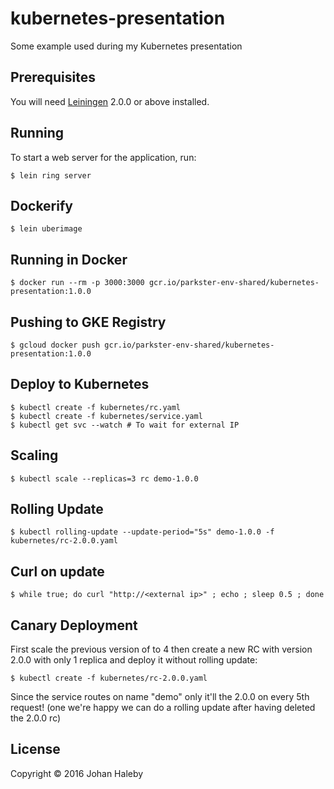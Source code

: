 # kubernetes-presentation
Some example used during my Kubernetes presentation

## Prerequisites

You will need [Leiningen][] 2.0.0 or above installed.

[leiningen]: https://github.com/technomancy/leiningen

## Running

To start a web server for the application, run:

    $ lein ring server
    
## Dockerify

    $ lein uberimage

## Running in Docker
    
    $ docker run --rm -p 3000:3000 gcr.io/parkster-env-shared/kubernetes-presentation:1.0.0

## Pushing to GKE Registry

    $ gcloud docker push gcr.io/parkster-env-shared/kubernetes-presentation:1.0.0
    
## Deploy to Kubernetes

    $ kubectl create -f kubernetes/rc.yaml
    $ kubectl create -f kubernetes/service.yaml
    $ kubectl get svc --watch # To wait for external IP

## Scaling
    
    $ kubectl scale --replicas=3 rc demo-1.0.0
    
## Rolling Update

    $ kubectl rolling-update --update-period="5s" demo-1.0.0 -f kubernetes/rc-2.0.0.yaml
     
 
## Curl on update 

    $ while true; do curl "http://<external ip>" ; echo ; sleep 0.5 ; done
    
## Canary Deployment

First scale the previous version of to 4 then create a new RC with version 2.0.0 with only 1 replica and deploy it without rolling update:
    
    $ kubectl create -f kubernetes/rc-2.0.0.yaml
    
Since the service routes on name "demo" only it'll the 2.0.0 on every 5th request! (one we're happy we can do a rolling update after having deleted the 2.0.0 rc)

## License

Copyright © 2016 Johan Haleby
